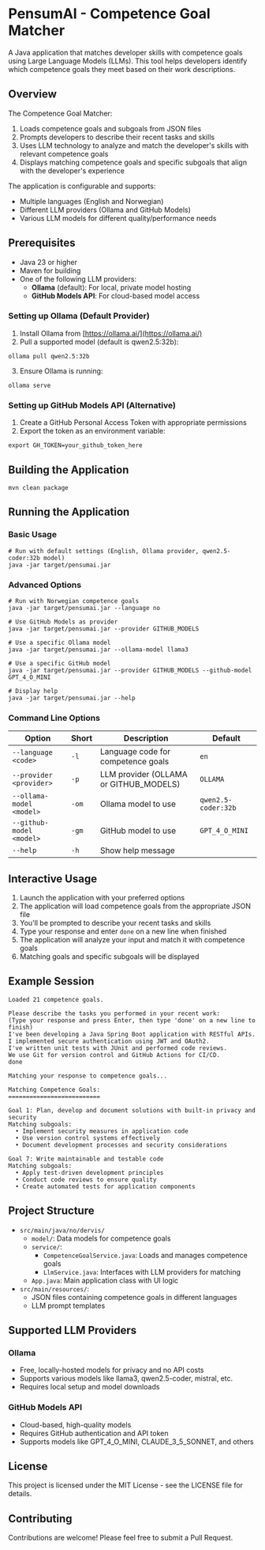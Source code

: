 # PensumAI - Competence Goal Matcher

A Java application that matches developer skills with competence goals using Large Language Models (LLMs). This tool helps developers identify which competence goals they meet based on their work descriptions.

## Overview

The Competence Goal Matcher:
1. Loads competence goals and subgoals from JSON files
2. Prompts developers to describe their recent tasks and skills
3. Uses LLM technology to analyze and match the developer's skills with relevant competence goals
4. Displays matching competence goals and specific subgoals that align with the developer's experience

The application is configurable and supports:
- Multiple languages (English and Norwegian)
- Different LLM providers (Ollama and GitHub Models)
- Various LLM models for different quality/performance needs

## Prerequisites

- Java 23 or higher
- Maven for building
- One of the following LLM providers:
   - **Ollama** (default): For local, private model hosting
   - **GitHub Models API**: For cloud-based model access

### Setting up Ollama (Default Provider)

1. Install Ollama from [https://ollama.ai/](https://ollama.ai/)
2. Pull a supported model (default is qwen2.5:32b):
```shell script
ollama pull qwen2.5:32b
```
3. Ensure Ollama is running:
```shell script
ollama serve
```

### Setting up GitHub Models API (Alternative)

1. Create a GitHub Personal Access Token with appropriate permissions
2. Export the token as an environment variable:
```shell script
export GH_TOKEN=your_github_token_here
```

## Building the Application

```shell script
mvn clean package
```

## Running the Application

### Basic Usage

```shell script
# Run with default settings (English, Ollama provider, qwen2.5-coder:32b model)
java -jar target/pensumai.jar
```

### Advanced Options

```shell script
# Run with Norwegian competence goals
java -jar target/pensumai.jar --language no

# Use GitHub Models as provider
java -jar target/pensumai.jar --provider GITHUB_MODELS

# Use a specific Ollama model
java -jar target/pensumai.jar --ollama-model llama3

# Use a specific GitHub model
java -jar target/pensumai.jar --provider GITHUB_MODELS --github-model GPT_4_O_MINI

# Display help
java -jar target/pensumai.jar --help
```

### Command Line Options

| Option | Short | Description | Default |
|--------|-------|-------------|---------|
| `--language <code>` | `-l` | Language code for competence goals | `en` |
| `--provider <provider>` | `-p` | LLM provider (OLLAMA or GITHUB_MODELS) | `OLLAMA` |
| `--ollama-model <model>` | `-om` | Ollama model to use | `qwen2.5-coder:32b` |
| `--github-model <model>` | `-gm` | GitHub model to use | `GPT_4_O_MINI` |
| `--help` | `-h` | Show help message | |

## Interactive Usage

1. Launch the application with your preferred options
2. The application will load competence goals from the appropriate JSON file
3. You'll be prompted to describe your recent tasks and skills
4. Type your response and enter `done` on a new line when finished
5. The application will analyze your input and match it with competence goals
6. Matching goals and specific subgoals will be displayed

## Example Session

```
Loaded 21 competence goals.

Please describe the tasks you performed in your recent work:
(Type your response and press Enter, then type 'done' on a new line to finish)
I've been developing a Java Spring Boot application with RESTful APIs. 
I implemented secure authentication using JWT and OAuth2.
I've written unit tests with JUnit and performed code reviews.
We use Git for version control and GitHub Actions for CI/CD.
done

Matching your response to competence goals...

Matching Competence Goals:
==========================

Goal 1: Plan, develop and document solutions with built-in privacy and security
Matching subgoals:
  • Implement security measures in application code
  • Use version control systems effectively
  • Document development processes and security considerations

Goal 7: Write maintainable and testable code
Matching subgoals:
  • Apply test-driven development principles
  • Conduct code reviews to ensure quality
  • Create automated tests for application components
```

## Project Structure

- `src/main/java/no/dervis/`
   - `model/`: Data models for competence goals
   - `service/`:
      - `CompetenceGoalService.java`: Loads and manages competence goals
      - `LlmService.java`: Interfaces with LLM providers for matching
   - `App.java`: Main application class with UI logic
- `src/main/resources/`:
   - JSON files containing competence goals in different languages
   - LLM prompt templates

## Supported LLM Providers

### Ollama
- Free, locally-hosted models for privacy and no API costs
- Supports various models like llama3, qwen2.5-coder, mistral, etc.
- Requires local setup and model downloads

### GitHub Models API
- Cloud-based, high-quality models
- Requires GitHub authentication and API token
- Supports models like GPT_4_O_MINI, CLAUDE_3_5_SONNET, and others

## License

This project is licensed under the MIT License - see the LICENSE file for details.

## Contributing

Contributions are welcome! Please feel free to submit a Pull Request.